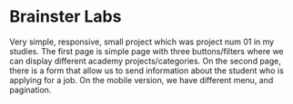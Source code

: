 # Brainster Labs

Very simple, responsive, small project which was project num 01 in my studies. The first page is simple page with three buttons/filters where we can display different academy projects/categories. On the second page, there is a form that allow us to send information about the student who is applying for a job. On the mobile version, we have different menu, and pagination.
